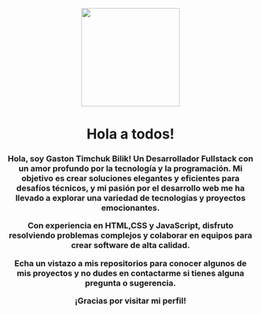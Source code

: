 <div id="header" align=center>
<img src="https://giphy.com/embed/Ws6T5PN7wHv3cY8xy8" width="200">
<h1 align="center">Hola a todos!</h1>
<h3 align="center">
Hola, soy Gaston Timchuk Bilik! Un Desarrollador Fullstack con un amor profundo por la tecnología y la programación. Mi objetivo es crear soluciones elegantes y eficientes para desafíos técnicos, y mi pasión por el desarrollo web me ha llevado a explorar una variedad de tecnologías y proyectos emocionantes.

Con experiencia en HTML,CSS y JavaScript, disfruto resolviendo problemas complejos y colaborar en equipos para crear software de alta calidad.

Echa un vistazo a mis repositorios para conocer algunos de mis proyectos y no dudes en contactarme si tienes alguna pregunta o sugerencia.

¡Gracias por visitar mi perfil!

</h3>

</div>
